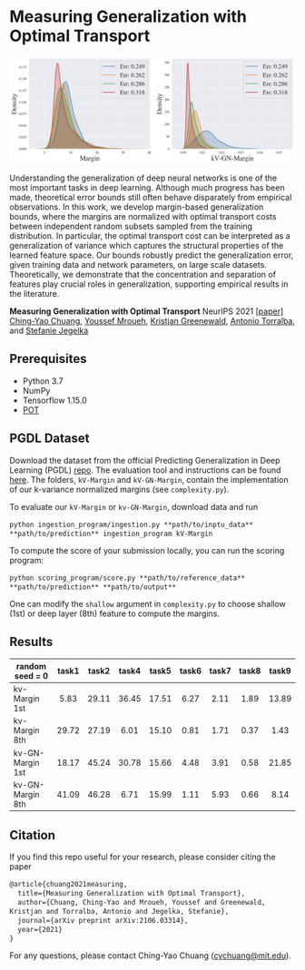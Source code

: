 # Measuring Generalization with Optimal Transport

<p align='left'>
<img src='https://github.com/chingyaoc/kV-Margin/blob/main/fig.png?raw=true' width='700'/>
</p>

Understanding the generalization of deep neural networks is one of the most important tasks in deep learning. Although much progress has been made, theoretical error bounds still often behave disparately from empirical observations. In this work, we develop margin-based generalization bounds, where the margins are normalized with optimal transport costs between independent random subsets sampled from the training distribution. In particular, the optimal transport cost can be interpreted as a generalization of variance which captures the structural properties of the learned feature space. Our bounds robustly predict the generalization error, given training data and network parameters, on large scale datasets. Theoretically, we demonstrate that the concentration and separation of features play crucial roles in generalization, supporting empirical results in the literature.


**Measuring Generalization with Optimal Transport** NeurIPS 2021 [[paper]](https://arxiv.org/abs/2106.03314)
<br/>
[Ching-Yao Chuang](https://chingyaoc.github.io/), 
[Youssef Mroueh](https://ymroueh.me/), 
[Kristjan Greenewald](https://kgreenewald.github.io/),
[Antonio Torralba](http://web.mit.edu/torralba/www/), and
[Stefanie Jegelka](https://people.csail.mit.edu/stefje/)
<br/>


## Prerequisites
- Python 3.7 
- NumPy
- Tensorflow 1.15.0
- [POT](https://pythonot.github.io/)

## PGDL Dataset
Download the dataset from the official Predicting Generalization in Deep Learning (PGDL) [repo](https://github.com/google-research/google-research/tree/master/pgdl). The evaluation tool and instructions can be found [here](https://competitions.codalab.org/competitions/25301#learn_the_details-get_starting_kit). The folders, ```kV-Margin``` and ```kV-GN-Margin```, contain the implementation of our k-variance normalized margins (see ```complexity.py```).

To evaluate our ```kV-Margin``` or ```kv-GN-Margin```,  download data and run
``` 
python ingestion_program/ingestion.py **path/to/inptu_data** **path/to/prediction** ingestion_program kV-Margin
```

To compute the score of your submission locally, you can run the scoring program:
``` 
python scoring_program/score.py **path/to/reference_data** **path/to/prediction** **path/to/output**
```

One can modify the ```shallow``` argument in ```complexity.py``` to choose shallow (1st) or deep layer (8th) feature to compute the margins.

## Results 
| random seed = 0 | task1 | task2 | task4 | task5 | task6 | task7 | task8 | task9 |
|----------|:---:|:----:|:---:|:---:|:---:|:---:|:---:|:---:|
|  kv-Margin 1st | 5.83 | 29.11 | 36.45 | 17.51 | 6.27 | 2.11 | 1.89 | 13.89 |
|  kv-Margin 8th | 29.72 | 27.19 | 6.01 | 15.10 | 0.81 | 1.71 | 0.37 | 1.43|
|  kv-GN-Margin 1st | 18.17  | 45.24 | 30.78 | 15.66 | 4.48 | 3.91 | 0.58 | 21.85 |
|  kv-GN-Margin 8th | 41.09  | 46.28 | 6.71 | 15.99 | 1.11 | 5.93 | 0.66 | 8.14 |

## Citation

If you find this repo useful for your research, please consider citing the paper

```
@article{chuang2021measuring,
  title={Measuring Generalization with Optimal Transport},
  author={Chuang, Ching-Yao and Mroueh, Youssef and Greenewald, Kristjan and Torralba, Antonio and Jegelka, Stefanie},
  journal={arXiv preprint arXiv:2106.03314},
  year={2021}
}
```
For any questions, please contact Ching-Yao Chuang (cychuang@mit.edu).



